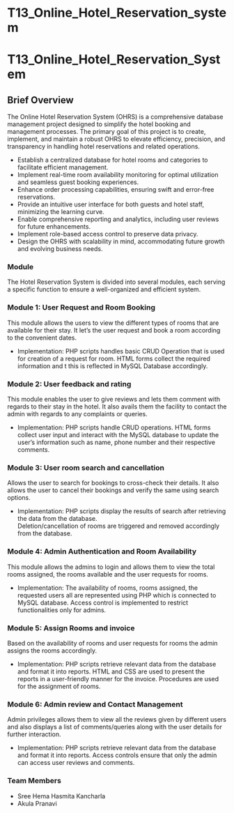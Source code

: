 # T13_Online_Hotel_Reservation_system
# T13_Online_Hotel_Reservation_System

## Brief Overview
The Online Hotel Reservation System (OHRS) is a comprehensive database management project designed to simplify the hotel booking and management processes. The primary goal of this project is to create, implement, and maintain a robust OHRS to elevate efficiency, precision, and transparency in handling hotel reservations and related operations.
* Establish a centralized database for hotel rooms and categories to facilitate efficient management.
* Implement real-time room availability monitoring for optimal utilization and seamless guest booking experiences.
* Enhance order processing capabilities, ensuring swift and error-free reservations.
* Provide an intuitive user interface for both guests and hotel staff, minimizing the learning curve.
* Enable comprehensive reporting and analytics, including user reviews for future enhancements.
* Implement role-based access control to preserve data privacy.
* Design the OHRS with scalability in mind, accommodating future growth and evolving business needs.

### Module
The Hotel Reservation System is divided into several modules, each serving a specific function to ensure a well-organized and efficient system. 
### Module 1: User Request and Room Booking 
This module allows the users to view the different types of rooms that are available for their stay. It let’s the user request and book a room according to the convenient dates.
* Implementation: PHP scripts handles basic CRUD Operation that is used for creation of a request for room. HTML forms collect the required information and t this is reflected in MySQL Database accordingly.
### Module 2: User feedback and rating 
This module enables the user to give reviews and lets them comment with regards to their stay in the hotel. It also avails them the facility to contact the admin with regards to any complaints or queries. 
* Implementation: PHP scripts handle CRUD operations. HTML forms collect user input and interact with the MySQL database to update the user’s information such as name, phone number and their respective comments.
### Module 3: User room search and cancellation 
Allows the user to search for bookings to cross-check their details. It also allows the user to cancel their bookings and verify the same using search options.
* Implementation: PHP scripts display the results of search after retrieving the data from the database.  
Deletion/cancellation of rooms are triggered and removed accordingly from the database. 
### Module 4: Admin Authentication and Room Availability 
This module allows the admins to login and allows them to view the total rooms assigned, the rooms available and the user requests for rooms.
* Implementation: The availability of rooms, rooms assigned, the requested users all are represented using PHP which is connected to MySQL database. Access control is implemented to restrict functionalities only for admins.
### Module 5: Assign Rooms and invoice
Based on the availability of rooms and user requests for rooms the admin assigns the rooms accordingly.
* Implementation: PHP scripts retrieve relevant data from the database and format it into reports. HTML and CSS are used to present the reports in a user-friendly manner for the invoice. 
Procedures are used for the assignment of rooms.
### Module 6: Admin review and Contact Management 
Admin privileges allows them to view all the reviews given by different users and also displays a list of comments/queries along with the user details for further interaction.
* Implementation: PHP scripts retrieve relevant data from the database and format it into reports. Access controls ensure that only the admin can access user reviews and comments. 

### Team Members
* Sree Hema Hasmita Kancharla
* Akula Pranavi

